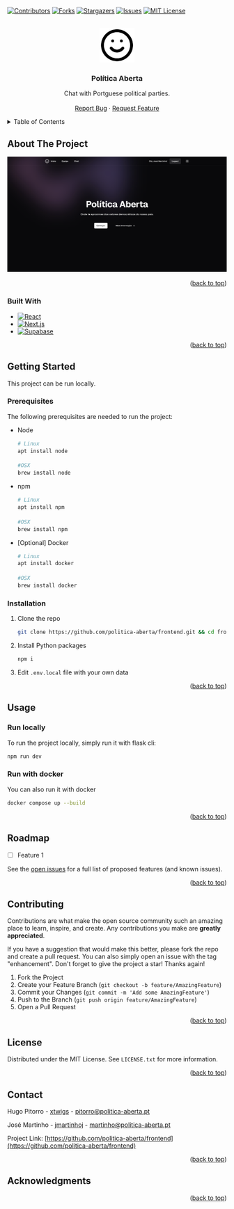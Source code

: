 <!-- Improved compatibility of back to top link: See: https://github.com/othneildrew/Best-README-Template/pull/73 -->
<a name="readme-top"></a>
<!--
*** Thanks for checking out the Best-README-Template. If you have a suggestion
*** that would make this better, please fork the repo and create a pull request
*** or simply open an issue with the tag "enhancement".
*** Don't forget to give the project a star!
*** Thanks again! Now go create something AMAZING! :D
-->



<!-- PROJECT SHIELDS -->
<!--
*** I'm using markdown "reference style" links for readability.
*** Reference links are enclosed in brackets [ ] instead of parentheses ( ).
*** See the bottom of this document for the declaration of the reference variables
*** for contributors-url, forks-url, etc. This is an optional, concise syntax you may use.
*** https://www.markdownguide.org/basic-syntax/#reference-style-links
-->
[![Contributors][contributors-shield]][contributors-url]
[![Forks][forks-shield]][forks-url]
[![Stargazers][stars-shield]][stars-url]
[![Issues][issues-shield]][issues-url]
[![MIT License][license-shield]][license-url]
<!-- [![LinkedIn][linkedin-shield]][linkedin-url] -->



<!-- PROJECT LOGO -->
<br />
<div align="center">
  <a href="https://github.com/politica-aberta/frontend">
    <img src="images/logo.png" alt="Logo" height="80">
  </a>

<h3 align="center">Política Aberta</h3>

  <p align="center">
    Chat with Portguese political parties.
    <!-- <br />
    <a href="https://github.com/politica-aberta/frontend"><strong>Explore the docs »</strong></a> -->
    <br />
    <br />
    <a href="https://github.com/politica-aberta/frontend/issues">Report Bug</a>
    ·
    <a href="https://github.com/politica-aberta/frontend/issues">Request Feature</a>
  </p>
</div>



<!-- TABLE OF CONTENTS -->
<details>
  <summary>Table of Contents</summary>
  <ol>
    <li>
      <a href="#about-the-project">About The Project</a>
      <ul>
        <li><a href="#built-with">Built With</a></li>
      </ul>
    </li>
    <li>
      <a href="#getting-started">Getting Started</a>
      <ul>
        <li><a href="#prerequisites">Prerequisites</a></li>
        <li><a href="#installation">Installation</a></li>
      </ul>
    </li>
    <li><a href="#usage">Usage</a></li>
    <li><a href="#roadmap">Roadmap</a></li>
    <li><a href="#contributing">Contributing</a></li>
    <li><a href="#license">License</a></li>
    <li><a href="#contact">Contact</a></li>
    <li><a href="#acknowledgments">Acknowledgments</a></li>
  </ol>
</details>



<!-- ABOUT THE PROJECT -->
## About The Project

[![Poítica Aberta screen shot](images/screenshot.png)](https://www.politica-aberta.pt)


<p align="right">(<a href="#readme-top">back to top</a>)</p>



### Built With

* [![React][React.js]][React-url]
* [![Next.js][Next.js]][Next-url]
* [![Supabase][Supabase.com]][Supabase-url]

<p align="right">(<a href="#readme-top">back to top</a>)</p>



<!-- GETTING STARTED -->
## Getting Started


This project can be run locally.

### Prerequisites

The following prerequisites are needed to run the project:
* Node
    ```sh
    # Linux
    apt install node

    #OSX
    brew install node
    ```

* npm
  ```sh
  # Linux
  apt install npm

  #OSX
  brew install npm
  ```
* [Optional] Docker
    ```sh
    # Linux
    apt install docker

    #OSX
    brew install docker
    ```



### Installation

1. Clone the repo
   ```sh
   git clone https://github.com/politica-aberta/frontend.git && cd frontend
   ```
2. Install Python packages
   ```sh
   npm i
   ```
3. Edit `.env.local` file with your own data

<p align="right">(<a href="#readme-top">back to top</a>)</p>



<!-- USAGE EXAMPLES -->
## Usage

### Run locally

To run the project locally, simply run it with flask cli:
```sh
npm run dev
```


### Run with docker

You can also run it with docker
```sh
docker compose up --build
```

<p align="right">(<a href="#readme-top">back to top</a>)</p>



<!-- ROADMAP -->
## Roadmap

- [ ] Feature 1

See the [open issues](https://github.com/politica-aberta/frontend/issues) for a full list of proposed features (and known issues).

<p align="right">(<a href="#readme-top">back to top</a>)</p>



<!-- CONTRIBUTING -->
## Contributing

Contributions are what make the open source community such an amazing place to learn, inspire, and create. Any contributions you make are **greatly appreciated**.

If you have a suggestion that would make this better, please fork the repo and create a pull request. You can also simply open an issue with the tag "enhancement".
Don't forget to give the project a star! Thanks again!

1. Fork the Project
2. Create your Feature Branch (`git checkout -b feature/AmazingFeature`)
3. Commit your Changes (`git commit -m 'Add some AmazingFeature'`)
4. Push to the Branch (`git push origin feature/AmazingFeature`)
5. Open a Pull Request

<p align="right">(<a href="#readme-top">back to top</a>)</p>



<!-- LICENSE -->
## License

Distributed under the MIT License. See `LICENSE.txt` for more information.

<p align="right">(<a href="#readme-top">back to top</a>)</p>



<!-- CONTACT -->
## Contact

Hugo Pitorro - [xtwigs](https://www.github.com/xtwigs/) - pitorro@politica-aberta.pt

José Martinho - [jmartinhoj](https://www.github.com/jmartinhoj/) - martinho@politica-aberta.pt

Project Link: [https://github.com/politica-aberta/frontend](https://github.com/politica-aberta/frontend)

<p align="right">(<a href="#readme-top">back to top</a>)</p>



<!-- ACKNOWLEDGMENTS -->
## Acknowledgments


<p align="right">(<a href="#readme-top">back to top</a>)</p>



<!-- MARKDOWN LINKS & IMAGES -->
<!-- https://www.markdownguide.org/basic-syntax/#reference-style-links -->
[contributors-shield]: https://img.shields.io/github/contributors/politica-aberta/frontend.svg?style=for-the-badge
[contributors-url]: https://github.com/politica-aberta/frontend/graphs/contributors
[forks-shield]: https://img.shields.io/github/forks/politica-aberta/frontend.svg?style=for-the-badge
[forks-url]: https://github.com/politica-aberta/frontend/network/members
[stars-shield]: https://img.shields.io/github/stars/politica-aberta/frontend.svg?style=for-the-badge
[stars-url]: https://github.com/politica-aberta/frontend/stargazers
[issues-shield]: https://img.shields.io/github/issues/politica-aberta/frontend.svg?style=for-the-badge
[issues-url]: https://github.com/politica-aberta/frontend/issues
[license-shield]: https://img.shields.io/github/license/politica-aberta/frontend.svg?style=for-the-badge
[license-url]: https://github.com/politica-aberta/frontend/blob/master/LICENSE.txt
[linkedin-shield]: https://img.shields.io/badge/-LinkedIn-black.svg?style=for-the-badge&logo=linkedin&colorB=555
[linkedin-url]: https://linkedin.com/in/jmartinhoj
[product-screenshot]: images/screenshot.png
[Next.js]: https://img.shields.io/badge/next.js-000000?style=for-the-badge&logo=nextdotjs&logoColor=white
[Next-url]: https://nextjs.org/
[React.js]: https://img.shields.io/badge/React-20232A?style=for-the-badge&logo=react&logoColor=61DAFB
[React-url]: https://reactjs.org/
[Vue.js]: https://img.shields.io/badge/Vue.js-35495E?style=for-the-badge&logo=vuedotjs&logoColor=4FC08D
[Vue-url]: https://vuejs.org/
[Angular.io]: https://img.shields.io/badge/Angular-DD0031?style=for-the-badge&logo=angular&logoColor=white
[Angular-url]: https://angular.io/
[Svelte.dev]: https://img.shields.io/badge/Svelte-4A4A55?style=for-the-badge&logo=svelte&logoColor=FF3E00
[Svelte-url]: https://svelte.dev/
[Laravel.com]: https://img.shields.io/badge/Laravel-FF2D20?style=for-the-badge&logo=laravel&logoColor=white
[Laravel-url]: https://laravel.com
[Bootstrap.com]: https://img.shields.io/badge/Bootstrap-563D7C?style=for-the-badge&logo=bootstrap&logoColor=white
[Bootstrap-url]: https://getbootstrap.com
[JQuery.com]: https://img.shields.io/badge/jQuery-0769AD?style=for-the-badge&logo=jquery&logoColor=white
[JQuery-url]: https://jquery.com 
[supabase.com]: https://img.shields.io/badge/Supabase-20232A?style=for-the-badge&logo=supabase&logoColor=3ECF8E
[supabase-url]: https://supabase.com 
